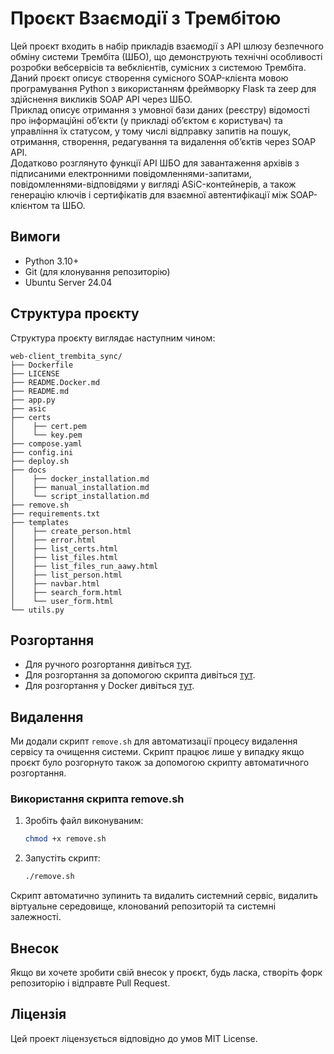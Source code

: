 # Проєкт Взаємодії з Трембітою

Цей проєкт входить в набір прикладів взаємодії з API шлюзу безпечного обміну системи Трембіта (ШБО), 
що демонструють технічні особливості розробки вебсервісів та вебклієнтів, сумісних з системою Трембіта. 
Даний проєкт описує створення сумісного SOAP-клієнта 
мовою програмування Python з використанням фреймворку Flask та zeep для здійснення викликів SOAP API через ШБО.\
Приклад описує отримання з умовної бази даних (реєстру) відомості про інформаційні об’єкти (у прикладі об’єктом є користувач) 
та управління їх статусом, у тому числі відправку запитів на пошук, отримання, створення, редагування та видалення об’єктів через SOAP API.\
Додатково розглянуто функції API ШБО для завантаження архівів з підписаними електронними повідомленнями-запитами, 
повідомленнями-відповідями у вигляді ASiC-контейнерів, а також генерацію ключів і сертифікатів для взаємної автентифікації між SOAP-клієнтом та ШБО.


## Вимоги
- Python 3.10+
- Git (для клонування репозиторію)
- Ubuntu Server 24.04
  
## Структура проєкту

Структура проєкту виглядає наступним чином:

```
web-client_trembita_sync/
├── Dockerfile
├── LICENSE
├── README.Docker.md
├── README.md
├── app.py
├── asic
├── certs
│    ├── cert.pem
│    └── key.pem
├── compose.yaml
├── config.ini
├── deploy.sh
├── docs
│    ├── docker_installation.md
│    ├── manual_installation.md
│    └── script_installation.md
├── remove.sh
├── requirements.txt
├── templates
│    ├── create_person.html
│    ├── error.html
│    ├── list_certs.html
│    ├── list_files.html
│    ├── list_files_run_aawy.html
│    ├── list_person.html
│    ├── navbar.html
│    ├── search_form.html
│    └── user_form.html
└── utils.py
```
## Розгортання

- Для ручного розгортання дивіться [тут](./docs/manual_installation.md).
- Для розгортання за допомогою скрипта дивіться [тут](./docs/script_installation.md).
- Для розгортання у Docker дивіться [тут](./docs/docker_installation.md).

## Видалення

Ми додали скрипт `remove.sh` для автоматизації процесу видалення сервісу та очищення системи.
Скрипт працює лише у випадку якщо проєкт було розгорнуто також за допомогою скрипту автоматичного розгортання.

### Використання скрипта remove.sh

1. Зробіть файл виконуваним:

   ```bash
   chmod +x remove.sh
   ```

2. Запустіть скрипт:

   ```bash
   ./remove.sh
   ```

Скрипт автоматично зупинить та видалить системний сервіс, видалить віртуальне середовище, клонований репозиторій та системні залежності. 


## Внесок

Якщо ви хочете зробити свій внесок у проєкт, будь ласка, створіть форк репозиторію і відправте Pull Request.

## Ліцензія

Цей проект ліцензується відповідно до умов MIT License.
